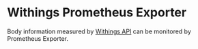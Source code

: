 # Withings Prometheus Exporter

Body information measured by [Withings API](https://developer.withings.com/) can be monitored by Prometheus Exporter.

